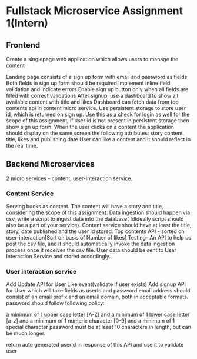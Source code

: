 # Fullstack Microservice Assignment 1(Intern)

## Frontend

Create a singlepage web application which allows users to manage the content

Landing page consists of a sign up form with email and password as fields
Both fields in sign up form should be required
Implement inline field validation and indicate errors
Enable sign up button only when all fields are filled with correct validations
After signup, use a dashboard to show all available content with title and likes
Dashboard can fetch data from top contents api in content micro service.
Use persistent storage to store user id, which is returned on sign up. Use this as a check for login as well for the scope of this
assignment, if user id is not present in persistent storage then show sign up form.
When the user clicks on a content the application should display on the same screen the following attributes: story content, title, likes
and publishing date
User can like a content and it should reflect in the real time.

## Backend Microservices

2 micro services - content, user-interaction service.

### Content Service

Serving books as content. The content will have a story and title, considering the scope of this assignment.
Data ingestion should happen via csv, write a script to ingest data into the database( IdIdeally script should also be a part of your
service). Content service should have at least the title, story, date published and the user id stored.
Top contents API - sorted on user-interaction[Sort on basis of Number of likes]
Testing- An API to help us post the csv file, and it should automatically invoke the data ingestion process once it receives the csv file.
User data should be sent to User Interaction Service and stored accordingly.

### User interaction service

Add Update API for User Like event(validate if user exists)
Add signup API for User which will take fields as userId and password
email address should consist of an email prefix and an email domain, both in acceptable formats.
password should follow following policy:

a minimum of 1 upper case letter [A-Z] and
a minimum of 1 lower case letter [a-z] and
a minimum of 1 numeric character [0-9] and
a minimum of 1 special character
password must be at least 10 characters in length, but can be much longer.

return auto generated userId in response of this API and use it to validate user
